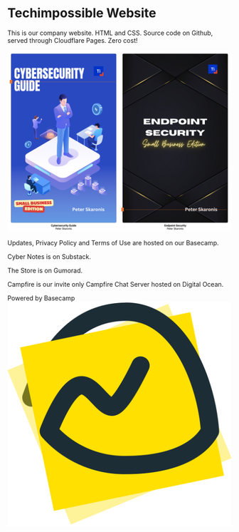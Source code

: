 # Techimpossible Website

This is our company website. HTML and CSS. Source code on Github, served through Cloudflare Pages. Zero cost!

![](/og-image.png)

Updates, Privacy Policy and Terms of Use are hosted on our Basecamp.

Cyber Notes is on Substack.

The Store is on Gumorad.

Campfire is our invite only Campfire Chat Server hosted on Digital Ocean.

Powered by Basecamp ![](/basecamp.svg)
